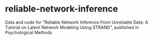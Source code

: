 # reliable-network-inference
Data and code for "Reliable Network Inference From Unreliable Data: A Tutorial on Latent Network Modeling Using STRAND", published in Psychological Methods
